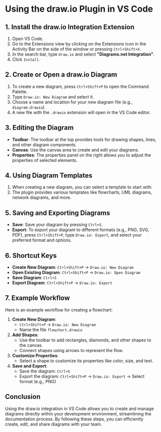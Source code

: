 # Using the draw.io Plugin in VS Code

## 1. Install the draw.io Integration Extension

1. Open VS Code.
2. Go to the Extensions view by clicking on the Extensions icon in the Activity Bar on the side of the window or pressing `Ctrl+Shift+X`.
3. In the search bar, type `draw.io` and select **"Diagrams.net Integration"**.
4. Click `Install`.

## 2. Create or Open a draw.io Diagram

1. To create a new diagram, press `Ctrl+Shift+P` to open the Command Palette.
2. Type `Draw.io: New Diagram` and select it.
3. Choose a name and location for your new diagram file (e.g., `diagram.drawio`).
4. A new file with the `.drawio` extension will open in the VS Code editor.

## 3. Editing the Diagram

- **Toolbar**: The toolbar at the top provides tools for drawing shapes, lines, and other diagram components.
- **Canvas**: Use the canvas area to create and edit your diagrams.
- **Properties**: The properties panel on the right allows you to adjust the properties of selected elements.

## 4. Using Diagram Templates

1. When creating a new diagram, you can select a template to start with.
2. The plugin provides various templates like flowcharts, UML diagrams, network diagrams, and more.

## 5. Saving and Exporting Diagrams

- **Save**: Save your diagram by pressing `Ctrl+S`.
- **Export**: To export your diagram to different formats (e.g., PNG, SVG, PDF), press `Ctrl+Shift+P`, type `Draw.io: Export`, and select your preferred format and options.

## 6. Shortcut Keys

- **Create New Diagram**: `Ctrl+Shift+P` -> `Draw.io: New Diagram`
- **Open Existing Diagram**: `Ctrl+Shift+P` -> `Draw.io: Open Diagram`
- **Save Diagram**: `Ctrl+S`
- **Export Diagram**: `Ctrl+Shift+P` -> `Draw.io: Export`

## 7. Example Workflow

Here is an example workflow for creating a flowchart:

1. **Create New Diagram**:
   - `Ctrl+Shift+P` -> `Draw.io: New Diagram`
   - Name the file `flowchart.drawio`
2. **Add Shapes**:
   - Use the toolbar to add rectangles, diamonds, and other shapes to the canvas.
   - Connect shapes using arrows to represent the flow.
3. **Customize Properties**:
   - Select a shape to customize its properties like color, size, and text.
4. **Save and Export**:
   - Save the diagram: `Ctrl+S`
   - Export the diagram: `Ctrl+Shift+P` -> `Draw.io: Export` -> Select format (e.g., PNG)

## Conclusion

Using the draw.io integration in VS Code allows you to create and manage diagrams directly within your development environment, streamlining the documentation process. By following these steps, you can efficiently create, edit, and share diagrams with your team.
